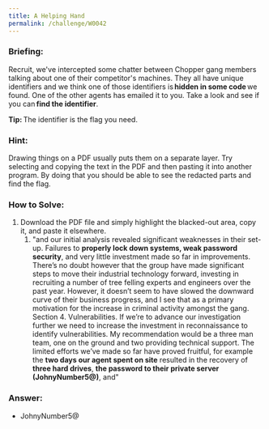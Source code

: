 ```yaml
---
title: A Helping Hand
permalink: /challenge/W0042
---
```


### Briefing: 
Recruit, we've intercepted some chatter between Chopper gang members talking about one of their competitor's machines. They all have unique identifiers and we think one of those identifiers is **hidden in some code** we found. One of the other agents has emailed it to you. Take a look and see if you can **find the identifier**. 

**Tip:** The identifier is the flag you need. 

### Hint:
Drawing things on a PDF usually puts them on a separate layer. Try selecting and copying the text in the PDF and then pasting it into another program. By doing that you should be able to see the redacted parts and find the flag.

### How to Solve: 
1. Download the PDF file and simply highlight the blacked-out area, copy it, and paste it elsewhere. 
    1. "and our initial analysis revealed significant weaknesses in their set-up. Failures to **properly lock down systems, weak password security**, and very little investment made so far in improvements. There’s no doubt however that the group have made significant steps to move their industrial technology forward, investing in recruiting a number of tree felling experts and engineers over the past year. However, it doesn’t seem to have slowed the downward curve of their business progress, and I see that as a primary motivation for the increase in criminal activity amongst the gang. Section 4. Vulnerabilities. If we’re to advance our investigation further we need to increase the investment in reconnaissance to identify vulnerabilities. My recommendation would be a three man team, one on the ground and two providing technical support. The limited efforts we’ve made so far have proved fruitful, for example the **two days our agent spent on site** resulted in the recovery of **three hard drives**, **the password to their private server (JohnyNumber5@)**, and" 

### Answer:
- JohnyNumber5@